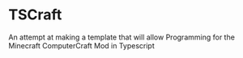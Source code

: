 # TSCraft
An attempt at making a template that will allow Programming for the Minecraft ComputerCraft Mod in Typescript
